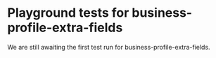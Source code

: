 # Playground tests for business-profile-extra-fields
We are still awaiting the first test run for business-profile-extra-fields.

